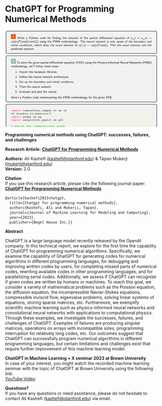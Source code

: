 # ChatGPT for Programming Numerical Methods
![pic](./image.png)

**Programming numerical methods using ChatGPT: successes, failures, and challenges**

**Research Article:**
**[ChatGPT for Programming Numerical Methods](https://arxiv.org/pdf/2303.12093.pdf)**

**Authors:** Ali Kashefi (kashefi@stanford.edu) & Tapan Mukerji (mukerji@stanford.edu)<br>
**Version:** 2.0 <br>

**Citation** <br>
If you use this research article, plesae cite the following journal paper: <br>
**[ChatGPT for Programming Numerical Methods](https://arxiv.org/pdf/2303.12093.pdf)**

    @article{kashefi2023chatgpt,
      title={Chatgpt for programming numerical methods}, 
      author={Kashefi, Ali and Mukerji, Tapan}, 
      journal={Journal of Machine Learning for Modeling and Computing},
      year={2023},
      publisher={Begel House Inc.}}

**Abstract**

ChatGPT is a large language model recently released  by the OpenAI company. In this technical report, we explore for the first time the capability of ChatGPT for programming numerical algorithms. Specifically, we examine the capability of GhatGPT for generating codes for numerical algorithms in different programming languages, for debugging and improving written codes by users, for completing missed parts of numerical codes, rewriting available codes in other programming languages, and for parallelizing serial codes. Additionally, we assess if ChatGPT can recognize if given codes are written by humans or machines. To reach this goal, we consider a variety of mathematical problems such as the Poisson equation, the diffusion equation, the incompressible Navier-Stokes equations, compressible inviscid flow, eigenvalue problems, solving linear systems of equations, storing sparse matrices, etc. Furthermore, we exemplify scientific machine learning such as physics-informed neural networks and convolutional neural networks with applications to computational physics. Through these examples, we investigate the successes, failures, and challenges of ChatGPT. Examples of failures are producing singular matrices, operations on arrays with incompatible sizes, programming interruption for relatively long codes, etc. Our outcomes suggest that ChatGPT can successfully program numerical algorithms in different programming languages, but certain limitations and challenges exist that require further improvement of this machine learning model.

**ChatGPT in Machine Learning + X seminar 2023 at Brown University**<br>
In case of your interest, you might watch the recorded machine learning seminar with the topic of ChatGPT at Brown University using the following link:<br> 
[YouTube Video](https://www.youtube.com/watch?v=zFrZsufbNSA&t=3595s)

**Questions?** <br>
If you have any questions or need assistance, please do not hesitate to contact Ali Kashefi (kashefi@stanford.edu) via email.
